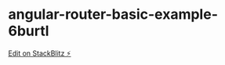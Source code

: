 # angular-router-basic-example-6burtl

[Edit on StackBlitz ⚡️](https://stackblitz.com/edit/angular-router-basic-example-6burtl)